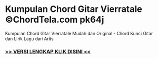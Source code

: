 
 # Kumpulan Chord Gitar Vierratale ©ChordTela.com pk64j


Kumpulan Chord Gitar Vierratale Mudah dan Original - Chord Kunci Gitar dan Lirik Lagu dari Artis

###  <a href="https://shortlighzx.web.app?sq=Kumpulan Chord Gitar Vierratale ©ChordTela.com"> >> VERSI LENGKAP KLIK DISINI << </a>

